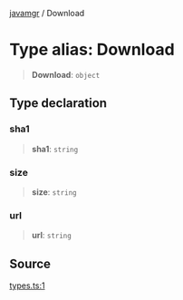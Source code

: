 [javamgr](../wiki/globals) / Download

# Type alias: Download

> **Download**: `object`

## Type declaration

### sha1

> **sha1**: `string`

### size

> **size**: `string`

### url

> **url**: `string`

## Source

[types.ts:1](https://github.com/HerozDotExe/javamgr/blob/8b8546c1052ba43594e5884a2f9ffabd4a23f655/src/types.ts#L1)
